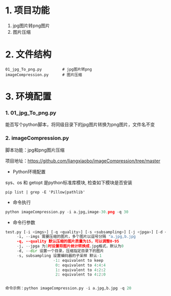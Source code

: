 # 1. 项目功能

1. jpg图片转png图片
2. 图片压缩


# 2. 文件结构

```
01_jpg_To_png.py         # jpg图片转png
imageCompression.py      # 图片压缩
```



# 3. 环境配置


### 1. 01_jpg_To_png.py

能否写个python脚本，将同级目录下的jpg图片转换为png图片，文件名不变


### 2. imageCompression.py

脚本功能：jpg和png图片压缩

项目地址：https://github.com/liangxiaobo/imageCompression/tree/master

- Python环境配置

sys、os 和 getopt 是python标准库模块, 检查如下模块是否安装

```
pip list | grep -E 'Pillow|pathlib'
```

- 命令执行

```py
python imageCompression.py -i a.jpg,image-30.png -q 30 
```

- 命令行参数

```py
test.py [-i <imgs>] [-q <quality>] [-s <subsampling>] [-j <jpga>] [-d <dir>]
     -i, --imgs 需要压缩的图片，多个图片以逗号分隔 "a.jpg,b.jpg
     -q, --quality 默认压缩的图片质量为15，可以调整0-95 
     -j, --jpga 为1时设置将图片统计转换成.jpg格式，默认为0 
     -d, --dir 设置一个目录，压缩指定目录下的图片 
     -s, subsampling 设置编码器的子采样 默认-1 
                     -1: equivalent to keep 
                      0: equivalent to 4:4:4 
                      1: equivalent to 4:2:2 
                      2: equivalent to 4:2:0 


命令示例：python imageCompression.py -i a.jpg,b.jpg -q 20
```
